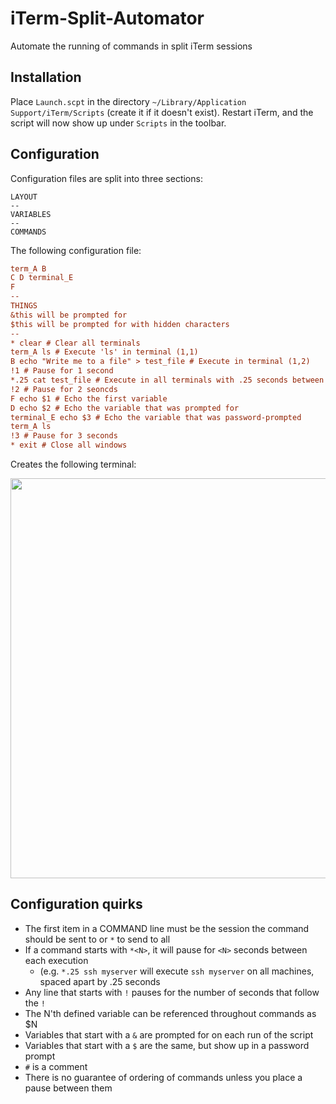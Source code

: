 # iTerm-Split-Automator
Automate the running of commands in split iTerm sessions

## Installation
Place `Launch.scpt` in the directory `~/Library/Application Support/iTerm/Scripts` (create it if it doesn't exist).
Restart iTerm, and the script will now show up under `Scripts` in the toolbar.

## Configuration
Configuration files are split into three sections:
```
LAYOUT
--
VARIABLES
--
COMMANDS
```

The following configuration file:
```cfg
term_A B
C D terminal_E
F
--
THINGS
&this will be prompted for
$this will be prompted for with hidden characters
--
* clear # Clear all terminals
term_A ls # Execute 'ls' in terminal (1,1)
B echo "Write me to a file" > test_file # Execute in terminal (1,2)
!1 # Pause for 1 second
*.25 cat test_file # Execute in all terminals with .25 seconds between execution
!2 # Pause for 2 seoncds
F echo $1 # Echo the first variable
D echo $2 # Echo the variable that was prompted for
terminal_E echo $3 # Echo the variable that was password-prompted
term_A ls
!3 # Pause for 3 seconds
* exit # Close all windows
```

Creates the following terminal:

<img src='sample.gif' width=640 align="middle"/>

## Configuration quirks
* The first item in a COMMAND line must be the session the command should be sent to or `*` to send to all
* If a command starts with `*<N>`, it will pause for `<N>` seconds between each execution
  * (e.g. `*.25 ssh myserver` will execute `ssh myserver` on all machines, spaced apart by .25 seconds
* Any line that starts with `!` pauses for the number of seconds that follow the `!`
* The N'th defined variable can be referenced throughout commands as $N
* Variables that start with a `&` are prompted for on each run of the script
* Variables that start with a `$` are the same, but show up in a password prompt
* `#` is a comment
* There is no guarantee of ordering of commands unless you place a pause between them
